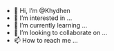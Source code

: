 - 👋 Hi, I’m @Khydhen
- 👀 I’m interested in ...
- 🌱 I’m currently learning ...
- 💞️ I’m looking to collaborate on ...
- 📫 How to reach me ...

<!---
Khydhen/Khydhen is a ✨ special ✨ repository because its `README.md` (this file) appears on your GitHub profile.
You can click the Preview link to take a look at your changes.
--->

